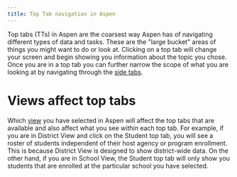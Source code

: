 ```yaml
---
title: Top Tab navigation in Aspen
---
```


Top tabs (TTs) in Aspen are the coarsest way Aspen has of navigating different types of data and tasks. These are the "large bucket" areas of things you might want to do or look at. Clicking on a top tab will change your screen and begin showing you information about the topic you chose. Once you are in a top tab you can further narrow the scope of what you are looking at by navigating through the [side tabs](side-tabs.md).

# Views affect top tabs

Which [view](views.md) you have selected in Aspen will affect the top tabs that are available and also affect what you see *within* each top tab. For example, if you are in District View and click on the Student top tab, you will see a roster of students independent of their host agency or program enrollment. This is because District View is designed to show district-wide data. On the other hand, if you are in School View, the Student top tab will only show you students that are enrolled at the particular school you have selected.